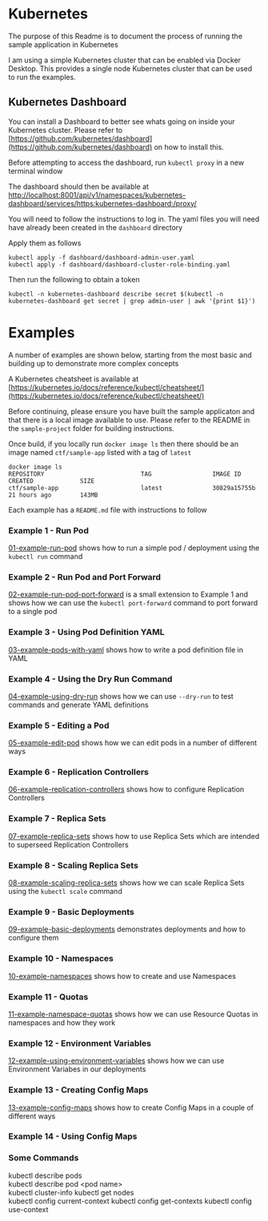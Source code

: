 # Kubernetes

The purpose of this Readme is to document the process of running the sample application in Kubernetes

I am using a simple Kubernetes cluster that can be enabled via Docker Desktop. This provides a single node Kubernetes cluster that can be used to run the examples.

## Kubernetes Dashboard

You can install a Dashboard to better see whats going on inside your Kubernetes cluster. Please refer to [https://github.com/kubernetes/dashboard](https://github.com/kubernetes/dashboard) on how to install this.

Before attempting to access the dashboard, run `kubectl proxy` in a new terminal window

The dashboard should then be available at [http://localhost:8001/api/v1/namespaces/kubernetes-dashboard/services/https:kubernetes-dashboard:/proxy/](http://localhost:8001/api/v1/namespaces/kubernetes-dashboard/services/https:kubernetes-dashboard:/proxy/)

You will need to follow the instructions to log in. The yaml files you will need have already been created in the `dashboard` directory

Apply them as follows

```
kubectl apply -f dashboard/dashboard-admin-user.yaml
kubectl apply -f dashboard/dashboard-cluster-role-binding.yaml
```

Then run the following to obtain a token

`kubectl -n kubernetes-dashboard describe secret $(kubectl -n kubernetes-dashboard get secret | grep admin-user | awk '{print $1}')`

# Examples

A number of examples are shown below, starting from the most basic and building up to demonstrate more complex concepts

A Kubernetes cheatsheet is available at [https://kubernetes.io/docs/reference/kubectl/cheatsheet/](https://kubernetes.io/docs/reference/kubectl/cheatsheet/)

Before continuing, please ensure you have built the sample applicaton and that there is a local image available to use. Please refer to the README in the `sample-project` folder for building instructions. 

Once build, if you locally run `docker image ls` then there should be an image named `ctf/sample-app` listed with a tag of `latest`

```
docker image ls
REPOSITORY                           TAG                 IMAGE ID            CREATED             SIZE
ctf/sample-app                       latest              30829a15755b        21 hours ago        143MB
```

Each example has a `README.md` file with instructions to follow

### Example 1 - Run Pod
[01-example-run-pod](01-example-run-pod/) shows how to run a simple pod / deployment using the `kubectl run` command

### Example 2 - Run Pod and Port Forward
[02-example-run-pod-port-forward](02-example-run-pod-port-forward/) is a small extension to Example 1 and shows how we can use the `kubectl port-forward` command to port forward to a single pod

### Example 3 - Using Pod Definition YAML 
[03-example-pods-with-yaml](03-example-pods-with-yaml/) shows how to write a pod definition file in YAML

### Example 4 - Using the Dry Run Command
[04-example-using-dry-run](04-example-using-dry-run/) shows how we can use `--dry-run` to test commands and generate YAML definitions

### Example 5 - Editing a Pod
[05-example-edit-pod](05-example-edit-pod/) shows how we can edit pods in a number of different ways

### Example 6 - Replication Controllers
[06-example-replication-controllers](06-example-replication-controllers/) shows how to configure Replication Controllers

### Example 7 - Replica Sets
[07-example-replica-sets](07-example-replica-sets/) shows how to use Replica Sets which are intended to superseed Replication Controllers

### Example 8 - Scaling Replica Sets
[08-example-scaling-replica-sets](08-example-scaling-replica-sets/) shows how we can scale Replica Sets using the `kubectl scale` command

### Example 9 - Basic Deployments
[09-example-basic-deployments](09-example-basic-deployments/) demonstrates deployments and how to configure them

### Example 10 - Namespaces
[10-example-namespaces](10-example-namespaces/) shows how to create and use Namespaces

### Example 11 - Quotas
[11-example-namespace-quotas](11-example-namespace-quotas/) shows how we can use Resource Quotas in namespaces and how they work

### Example 12 - Environment Variables
[12-example-using-environment-variables](12-example-using-environment-variables/) shows how we can use Environment Variabes in our deployments

### Example 13 - Creating Config Maps
[13-example-config-maps](13-example-config-maps/) shows how to create Config Maps in a couple of different ways

### Example 14 - Using Config Maps


### Some Commands
kubectl describe pods  
kubectl describe pod \<pod name\>    
kubectl cluster-info
kubectl get nodes  
kubectl config current-context
kubectl config get-contexts
kubectl config use-context 
